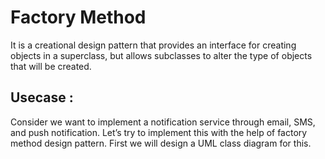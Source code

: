 # Factory Method

It is a creational design pattern that provides an interface for creating objects in a superclass, but allows subclasses to alter the type of objects that will be created.

## Usecase : 
Consider we want to implement a notification service through email, SMS, and push notification. Let’s try to implement this with the help of factory method design pattern. First we will design a UML class diagram for this. 

